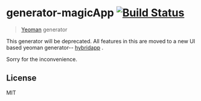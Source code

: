 # generator-magicApp [![Build Status](https://secure.travis-ci.org/sandeeptharayilGit/generator-magicapp.png?branch=master)](https://travis-ci.org/sandeeptharayilGit/generator-magicapp)

> [Yeoman](http://yeoman.io) generator

This generator will be deprecated. All features in this are moved to a new UI based yeoman generator-- [hybridapp](https://www.npmjs.org/package/generator-hybridapp) .

Sorry for the inconvenience.


## License

MIT
